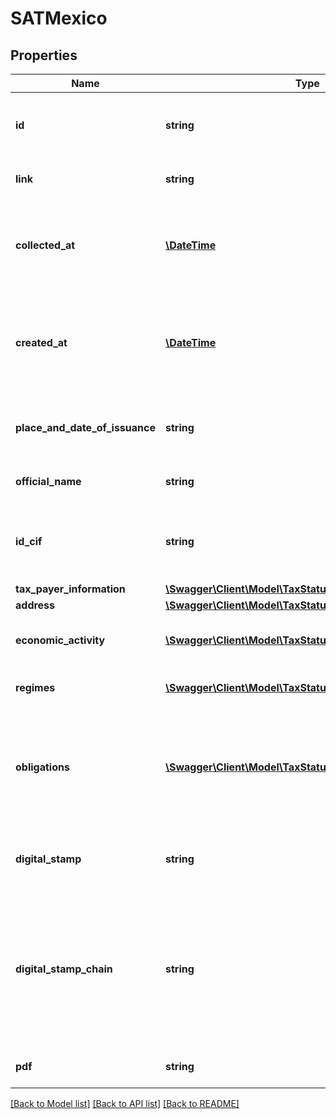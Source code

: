 # SATMexico

## Properties
Name | Type | Description | Notes
------------ | ------------- | ------------- | -------------
**id** | **string** | Belvo&#x27;s unique identifier for the current item. | 
**link** | **string** | The &#x60;link.id&#x60; the data belongs to. | 
**collected_at** | [**\DateTime**](\DateTime.md) | The ISO-8601 timestamp when the data point was collected. | 
**created_at** | [**\DateTime**](\DateTime.md) | The ISO-8601 timestamp of when the data point was created in Belvo&#x27;s database. | 
**place_and_date_of_issuance** | **string** | The place and date of that the tax status was issued. | 
**official_name** | **string** | The name of the person or business. | 
**id_cif** | **string** | The taxpayer&#x27;s *Cédula de Identificación Fiscal* (CIF) ID. | 
**tax_payer_information** | [**\Swagger\Client\Model\TaxStatusSatTaxPayerInformation**](TaxStatusSatTaxPayerInformation.md) |  | 
**address** | [**\Swagger\Client\Model\TaxStatusSatAddress**](TaxStatusSatAddress.md) |  | 
**economic_activity** | [**\Swagger\Client\Model\TaxStatusSatEconomicActivity[]**](TaxStatusSatEconomicActivity.md) | A list of economic activity objects. | 
**regimes** | [**\Swagger\Client\Model\TaxStatusSatRegimes[]**](TaxStatusSatRegimes.md) | A list of regimen objects. | 
**obligations** | [**\Swagger\Client\Model\TaxStatusSatObligations[]**](TaxStatusSatObligations.md) | Details regarding a business&#x27;s obligations.  ℹ️ For non-business accounts, this field will return empty. | 
**digital_stamp** | **string** | The validation certificate of the document. | 
**digital_stamp_chain** | **string** | A data chain containing the basic structure of a fiscal digital check. For Mexico, this is the *Comprobante Fiscal Digital por Internet* (CFDI). | 
**pdf** | **string** | Tax status PDF as a binary string. | 

[[Back to Model list]](../../README.md#documentation-for-models) [[Back to API list]](../../README.md#documentation-for-api-endpoints) [[Back to README]](../../README.md)

